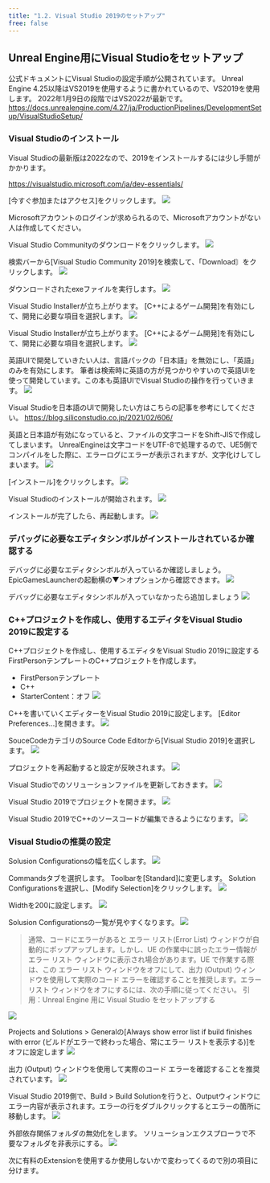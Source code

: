 ```yaml
---
title: "1.2. Visual Studio 2019のセットアップ"
free: false
---
```


## Unreal Engine用にVisual Studioをセットアップ
公式ドキュメントにVisual Studioの設定手順が公開されています。
Unreal Engine 4.25以降はVS2019を使用するように書かれているので、VS2019を使用します。
2022年1月9日の段階ではVS2022が最新です。
https://docs.unrealengine.com/4.27/ja/ProductionPipelines/DevelopmentSetup/VisualStudioSetup/

### Visual Studioのインストール
Visual Studioの最新版は2022なので、2019をインストールするには少し手間がかかります。

https://visualstudio.microsoft.com/ja/dev-essentials/

[今すぐ参加またはアクセス]をクリックします。
![](https://storage.googleapis.com/zenn-user-upload/f9adbfe566ec-20220109.png)

Microsoftアカウントのログインが求められるので、Microsoftアカウントがない人は作成してください。

Visual Studio Communityのダウンロードをクリックします。
![](https://storage.googleapis.com/zenn-user-upload/554566f9f854-20220109.png)

検索バーから[Visual Studio Community 2019]を検索して、「Download〙をクリックします。
![](https://storage.googleapis.com/zenn-user-upload/4027bdde2be3-20220109.png)

ダウンロードされたexeファイルを実行します。
![](https://storage.googleapis.com/zenn-user-upload/e7e70f36fca1-20220109.png)

Visual Studio Installerが立ち上がります。
[C++によるゲーム開発]を有効にして、開発に必要な項目を選択します。
![](https://storage.googleapis.com/zenn-user-upload/c4c6302f2b1e-20220109.png)


Visual Studio Installerが立ち上がります。
[C++によるゲーム開発]を有効にして、開発に必要な項目を選択します。
![](https://storage.googleapis.com/zenn-user-upload/43b6d23c3440-20220109.png)

英語UIで開発していきたい人は、言語パックの「日本語」を無効にし、「英語」のみを有効にします。
筆者は検索時に英語の方が見つかりやすいので英語UIを使って開発しています。この本も英語UIでVisual Studioの操作を行っていきます。
![](https://storage.googleapis.com/zenn-user-upload/c2109f3e1a72-20220109.png)

Visual Studioを日本語のUIで開発したい方はこちらの記事を参考にしてください。
https://blog.siliconstudio.co.jp/2021/02/606/

英語と日本語が有効になっていると、ファイルの文字コードをShift-JISで作成してしまいます。
UnrealEngineは文字コードをUTF-8で処理するので、UE5側でコンパイルをした際に、エラーログにエラーが表示されますが、文字化けしてしまいます。
![](https://storage.googleapis.com/zenn-user-upload/81ce90f52e63-20220109.png)

[インストール]をクリックします。
![](https://storage.googleapis.com/zenn-user-upload/6511bfc9c6bd-20220109.png)

Visual Studioのインストールが開始されます。
![](https://storage.googleapis.com/zenn-user-upload/6f5f1c2214f2-20220109.png)

インストールが完了したら、再起動します。
![](https://storage.googleapis.com/zenn-user-upload/d3f3618d2b2b-20220109.png)

### デバッグに必要なエディタシンボルがインストールされているか確認する
デバッグに必要なエディタシンボルが入っているか確認しましょう。
EpicGamesLauncherの起動横の▼＞オプションから確認できます。
![](https://storage.googleapis.com/zenn-user-upload/d0f700672890-20220109.png)

デバッグに必要なエディタシンボルが入っていなかったら追加しましょう
![](https://storage.googleapis.com/zenn-user-upload/1b602710c3cf-20220109.png)

### C++プロジェクトを作成し、使用するエディタをVisual Studio 2019に設定する
C++プロジェクトを作成し、使用するエディタをVisual Studio 2019に設定する
FirstPersonテンプレートのC++プロジェクトを作成します。

- FirstPersonテンプレート
- C++
- StarterContent：オフ
![](https://storage.googleapis.com/zenn-user-upload/d5045357413a-20220109.png)

C++を書いていくエディターをVisual Studio 2019に設定します。
[Editor Preferences...]を開きます。
![](https://storage.googleapis.com/zenn-user-upload/8ebfecafcf8a-20220109.png)

SouceCodeカテゴリのSource Code Editorから[Visual Studio 2019]を選択します。
![](https://storage.googleapis.com/zenn-user-upload/29d4270cc1c9-20220109.png)


プロジェクトを再起動すると設定が反映されます。
![](https://storage.googleapis.com/zenn-user-upload/f8b41e7ffd2f-20220109.png)

Visual Studioでのソリューションファイルを更新しておきます。
![](https://storage.googleapis.com/zenn-user-upload/37699f524d94-20220109.png)

Visual Studio 2019でプロジェクトを開きます。
![](https://storage.googleapis.com/zenn-user-upload/f99e832c2da6-20220109.png)

Visual Studio 2019でC++のソースコードが編集できるようになります。
![](https://storage.googleapis.com/zenn-user-upload/995bb14db6cf-20220109.png)

### Visual Studioの推奨の設定

Solusion Configurationsの幅を広くします。
![](https://storage.googleapis.com/zenn-user-upload/866d344132a8-20220109.png)

Commandsタブを選択します。
Toolbarを[Standard]に変更します。
Solution Configurationsを選択し、[Modify Selection]をクリックします。
![](https://storage.googleapis.com/zenn-user-upload/0dae0f9fa21e-20220109.png)

Widthを200に設定します。
![](https://storage.googleapis.com/zenn-user-upload/392a757c3745-20220109.png)

Solusion Configurationsの一覧が見やすくなります。
![](https://storage.googleapis.com/zenn-user-upload/2220fba9348f-20220109.png)

> 通常、コードにエラーがあると エラー リスト(Error List) ウィンドウが自動的にポップアップします。しかし、UE の作業中に誤ったエラー情報が エラー リスト ウィンドウに表示され場合があります。UE で作業する際は、この エラー リスト ウィンドウをオフにして、出力 (Output) ウィンドウを使用して実際のコード エラーを確認することを推奨します。エラー リスト ウィンドウをオフにするには、次の手順に従ってください。
引用：Unreal Engine 用に Visual Studio をセットアップする

![](https://storage.googleapis.com/zenn-user-upload/a1372560fc8d-20220109.png)

Projects and Solutions > Generalの[Always show error list if build finishes with error (ビルドがエラーで終わった場合、常にエラー リストを表示する)]をオフに設定します
![](https://storage.googleapis.com/zenn-user-upload/f8f9311605e4-20220109.png)

出力 (Output) ウィンドウを使用して実際のコード エラーを確認することを推奨されています。
![](https://storage.googleapis.com/zenn-user-upload/791f9f0bba1e-20220109.png)

Visual Studio 2019側で、Build > Build Solutionを行うと、Outputウィンドウにエラー内容が表示されます。エラーの行をダブルクリックするとエラーの箇所に移動します。
![](https://storage.googleapis.com/zenn-user-upload/1eb2f13c8c73-20220109.png)

外部依存関係フォルダの無効化をします。
ソリューションエクスプローラで不要なフォルダを非表示にする。
![](https://storage.googleapis.com/zenn-user-upload/10b70f58a506-20220109.png)

次に有料のExtensionを使用するか使用しないかで変わってくるので別の項目に分けます。
